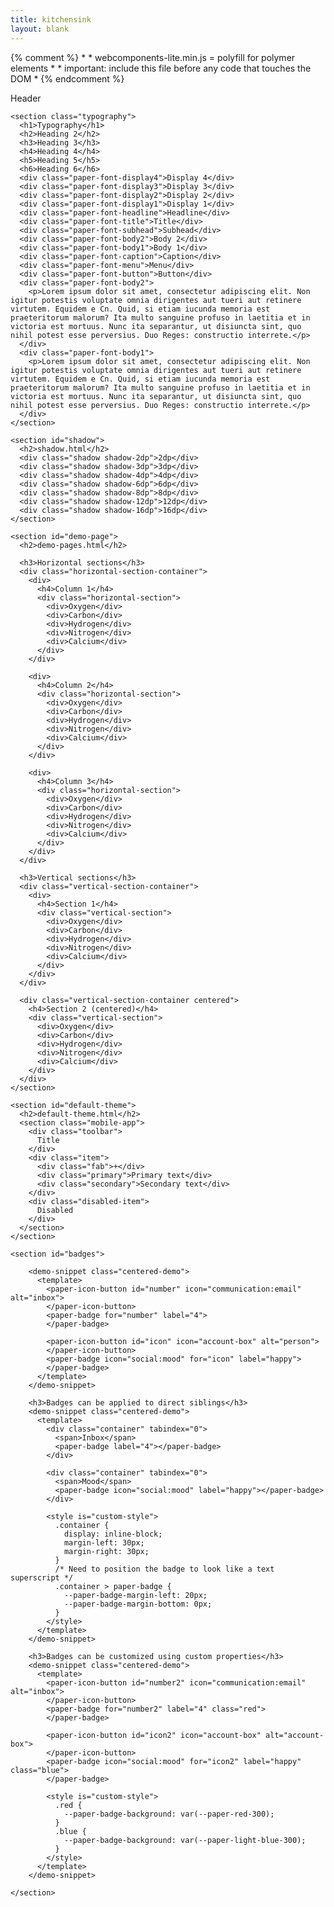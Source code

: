 ```yaml
---
title: kitchensink
layout: blank
---
```


<head>
  <meta charset="utf-8">
  <title>{{ page.title }} - {{ site.title }} - dorel.io</title>
  <meta name="viewport" content="width=device-width, initial-scale=1.0, maximum-scale=1.0">

  <!-- Fundament style to reset browser defaults -->
  <link rel="stylesheet" type="text/css" href="./assets/styles/style-fundament.css">

  {% comment %}
    *
    * webcomponents-lite.min.js = polyfill for polymer elements
    *
    * important: include this file before any code that touches the DOM
    *
  {% endcomment %}
  <script src="/bower_components/webcomponentsjs/webcomponents-lite.min.js"></script>

  <link rel="import" href="/bower_components/iron-flex-layout/iron-flex-layout.html">
  <link rel="import" href="/bower_components/iron-iconset/iron-iconset.html">

  <link rel="import" href="/bower_components/paper-header-panel/paper-header-panel.html">
  <link rel="import" href="/bower_components/paper-toolbar/paper-toolbar.html">
  <link rel="import" href="/bower_components/paper-badge/paper-badge.html">
  
  <!-- paper-styles -->
  <link rel="import" href="/bower_components/paper-styles/color.html">
  <link rel="import" href="/bower_components/paper-styles/default-theme">
  <link rel="import" href="/bower_components/paper-styles/shadow.html">
  <link rel="import" href="/bower_components/paper-styles/typography.html">

  <!--script src="/bower_components/platform/platform.js"></script-->
</head>

  <!-- paper-styles custom styling -->
  <style>
    .redlines {
      background: linear-gradient(0deg, transparent, transparent 3.5px, rgba(255,0,0,0.2) 3.5px, rgba(255,0,0,0.2) 4px);
      background-size: 100% 4px;
    }
    .paragraph {
      margin-bottom: 20px;
    }
  </style>
  <style is="custom-style">
    .paper-font-display4 {
      @apply(--paper-font-display4);
    }
    .paper-font-display3 {
      @apply(--paper-font-display3);
    }
    .paper-font-display2 {
      @apply(--paper-font-display2);
    }
    .paper-font-display1 {
      @apply(--paper-font-display1);
    }
    .paper-font-headline {
      @apply(--paper-font-headline);
    }
    .paper-font-title {
      @apply(--paper-font-title);
    }
    .paper-font-subhead {
      @apply(--paper-font-subhead);
    }
    .paper-font-body2 {
      @apply(--paper-font-body2);
    }
    .paper-font-body1 {
      @apply(--paper-font-body1);
    }
    .paper-font-caption {
      @apply(--paper-font-caption);
    }
    .paper-font-menu {
      @apply(--paper-font-menu);
    }
    .paper-font-button {
      @apply(--paper-font-button);
    }
    .mobile-app {
      max-width: 320px;
    }
    .toolbar {
      height: 144px;
      padding: 16px;
      background: var(--default-primary-color);
      color: var(--text-primary-color);
      @apply(--paper-font-display1);
    }
    .item, .disabled-item {
      position: relative;
      padding: 8px;
      border: 1px solid;
      border-color: var(--divider-color);
      border-top: 0;
    }
    .item .primary {
      color: var(--primary-text-color);
      @apply(--paper-font-body2);
    }
    .item .secondary {
      color: var(--secondary-text-color);
      @apply(--paper-font-body1);
    }
    .disabled-item {
      color: var(--disabled-text-color);
      @apply(--paper-font-body2);
    }
    .fab {
      position: absolute;
      box-sizing: border-box;
      padding: 8px;
      width: 56px;
      height: 56px;
      right: 16px;
      top: -28px;
      border-radius: 50%;
      text-align: center;
      background: var(--accent-color);
      color: var(--text-primary-color);
      @apply(--paper-font-display1);
    }
    .shadow {
      display: inline-block;
      padding: 8px;
      margin: 16px;
      height: 50px;
      width: 50px;
    }
    .shadow-2dp {
      @apply(--shadow-elevation-2dp);
    }
    .shadow-3dp {
      @apply(--shadow-elevation-3dp);
    }
    .shadow-4dp {
      @apply(--shadow-elevation-4dp);
    }
    .shadow-6dp {
      @apply(--shadow-elevation-6dp);
    }
    .shadow-8dp {
      @apply(--shadow-elevation-8dp);
    }
    .shadow-12dp {
      @apply(--shadow-elevation-12dp);
    }
    .shadow-16dp {
      @apply(--shadow-elevation-16dp);
    }
  </style>

  <!-- paper icon buttons -->
  <style is="custom-style" include="demo-pages-shared-styles">
    .vertical-section-container {
      max-width: 550px;
    }
    paper-icon-button, test-button {
      padding: 3px;
      border-radius: 3px;
      margin-left: 30px;
      margin-right: 30px;
    }
  </style>

<body>

  <paper-header-panel mode="waterfall-tall">
    <paper-toolbar>
      <div>Header</div>
    </paper-toolbar>
  </paper-header-panel>

  <main>

    <section class="typography">
      <h1>Typography</h1>
      <h2>Heading 2</h2>
      <h3>Heading 3</h3>
      <h4>Heading 4</h4>
      <h5>Heading 5</h5>
      <h6>Heading 6</h6>
      <div class="paper-font-display4">Display 4</div>
      <div class="paper-font-display3">Display 3</div>
      <div class="paper-font-display2">Display 2</div>
      <div class="paper-font-display1">Display 1</div>
      <div class="paper-font-headline">Headline</div>
      <div class="paper-font-title">Title</div>
      <div class="paper-font-subhead">Subhead</div>
      <div class="paper-font-body2">Body 2</div>
      <div class="paper-font-body1">Body 1</div>
      <div class="paper-font-caption">Caption</div>
      <div class="paper-font-menu">Menu</div>
      <div class="paper-font-button">Button</div>
      <div class="paper-font-body2">
        <p>Lorem ipsum dolor sit amet, consectetur adipiscing elit. Non igitur potestis voluptate omnia dirigentes aut tueri aut retinere virtutem. Equidem e Cn. Quid, si etiam iucunda memoria est praeteritorum malorum? Ita multo sanguine profuso in laetitia et in victoria est mortuus. Nunc ita separantur, ut disiuncta sint, quo nihil potest esse perversius. Duo Reges: constructio interrete.</p>
      </div>
      <div class="paper-font-body1">
        <p>Lorem ipsum dolor sit amet, consectetur adipiscing elit. Non igitur potestis voluptate omnia dirigentes aut tueri aut retinere virtutem. Equidem e Cn. Quid, si etiam iucunda memoria est praeteritorum malorum? Ita multo sanguine profuso in laetitia et in victoria est mortuus. Nunc ita separantur, ut disiuncta sint, quo nihil potest esse perversius. Duo Reges: constructio interrete.</p>
      </div>
    </section>

    <section id="shadow">
      <h2>shadow.html</h2>
      <div class="shadow shadow-2dp">2dp</div>
      <div class="shadow shadow-3dp">3dp</div>
      <div class="shadow shadow-4dp">4dp</div>
      <div class="shadow shadow-6dp">6dp</div>
      <div class="shadow shadow-8dp">8dp</div>
      <div class="shadow shadow-12dp">12dp</div>
      <div class="shadow shadow-16dp">16dp</div>
    </section>

    <section id="demo-page">
      <h2>demo-pages.html</h2>

      <h3>Horizontal sections</h3>
      <div class="horizontal-section-container">
        <div>
          <h4>Column 1</h4>
          <div class="horizontal-section">
            <div>Oxygen</div>
            <div>Carbon</div>
            <div>Hydrogen</div>
            <div>Nitrogen</div>
            <div>Calcium</div>
          </div>
        </div>

        <div>
          <h4>Column 2</h4>
          <div class="horizontal-section">
            <div>Oxygen</div>
            <div>Carbon</div>
            <div>Hydrogen</div>
            <div>Nitrogen</div>
            <div>Calcium</div>
          </div>
        </div>

        <div>
          <h4>Column 3</h4>
          <div class="horizontal-section">
            <div>Oxygen</div>
            <div>Carbon</div>
            <div>Hydrogen</div>
            <div>Nitrogen</div>
            <div>Calcium</div>
          </div>
        </div>
      </div>

      <h3>Vertical sections</h3>
      <div class="vertical-section-container">
        <div>
          <h4>Section 1</h4>
          <div class="vertical-section">
            <div>Oxygen</div>
            <div>Carbon</div>
            <div>Hydrogen</div>
            <div>Nitrogen</div>
            <div>Calcium</div>
          </div>
        </div>
      </div>

      <div class="vertical-section-container centered">
        <h4>Section 2 (centered)</h4>
        <div class="vertical-section">
          <div>Oxygen</div>
          <div>Carbon</div>
          <div>Hydrogen</div>
          <div>Nitrogen</div>
          <div>Calcium</div>
        </div>
      </div>
    </section>

    <section id="default-theme">
      <h2>default-theme.html</h2>
      <section class="mobile-app">
        <div class="toolbar">
          Title
        </div>
        <div class="item">
          <div class="fab">+</div>
          <div class="primary">Primary text</div>
          <div class="secondary">Secondary text</div>
        </div>
        <div class="disabled-item">
          Disabled
        </div>
      </section>
    </section>

    <section id="badges">

        <demo-snippet class="centered-demo">
          <template>
            <paper-icon-button id="number" icon="communication:email" alt="inbox">
            </paper-icon-button>
            <paper-badge for="number" label="4">
            </paper-badge>

            <paper-icon-button id="icon" icon="account-box" alt="person">
            </paper-icon-button>
            <paper-badge icon="social:mood" for="icon" label="happy">
            </paper-badge>
          </template>
        </demo-snippet>

        <h3>Badges can be applied to direct siblings</h3>
        <demo-snippet class="centered-demo">
          <template>
            <div class="container" tabindex="0">
              <span>Inbox</span>
              <paper-badge label="4"></paper-badge>
            </div>

            <div class="container" tabindex="0">
              <span>Mood</span>
              <paper-badge icon="social:mood" label="happy"></paper-badge>
            </div>

            <style is="custom-style">
              .container {
                display: inline-block;
                margin-left: 30px;
                margin-right: 30px;
              }
              /* Need to position the badge to look like a text superscript */
              .container > paper-badge {
                --paper-badge-margin-left: 20px;
                --paper-badge-margin-bottom: 0px;
              }
            </style>
          </template>
        </demo-snippet>

        <h3>Badges can be customized using custom properties</h3>
        <demo-snippet class="centered-demo">
          <template>
            <paper-icon-button id="number2" icon="communication:email" alt="inbox">
            </paper-icon-button>
            <paper-badge for="number2" label="4" class="red">
            </paper-badge>

            <paper-icon-button id="icon2" icon="account-box" alt="account-box">
            </paper-icon-button>
            <paper-badge icon="social:mood" for="icon2" label="happy" class="blue">
            </paper-badge>

            <style is="custom-style">
              .red {
                --paper-badge-background: var(--paper-red-300);
              }
              .blue {
                --paper-badge-background: var(--paper-light-blue-300);
              }
            </style>
          </template>
        </demo-snippet>

    </section>

  </main>

  <script>
    // Uses webcomponents-lite.min.js.
    // If you aren't using the polyfill, you can't rely on the WebComponentsReady.
    // To ensure that elements are ready on polyfilled browsers, 
    // wait for WebComponentsReady.
    document.addEventListener('WebComponentsReady', function() {
      var input = document.querySelector('paper-input');
      var button = document.querySelector('paper-button');
      var greeting = document.getElementById("greeting");
      button.addEventListener('click', function() {
        greeting.textContent = 'Hello, ' + input.value;
      });
    });
  </script>

</body>
